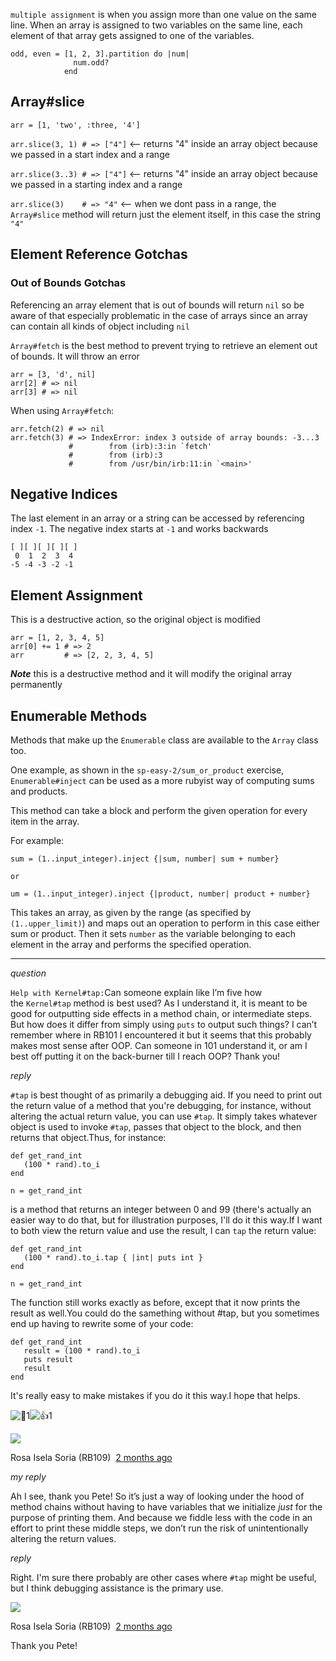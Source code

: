 `multiple assignment` is when you assign more than one value on the same line. When an array is assigned to two variables on the same line, each element of that array gets assigned to one of the variables. 
```
odd, even = [1, 2, 3].partition do |num|
              num.odd?
            end
```


## Array#slice 

`arr = [1, 'two', :three, '4']`

`arr.slice(3, 1) # => ["4"]` <-- returns "4" inside an array object because we passed in a start index and a range

`arr.slice(3..3) # => ["4"]` <-- returns "4" inside an array object because we passed in a starting index and a range

`arr.slice(3)    # => "4"` <-- when we dont pass in a range, the `Array#slice` method will return just the element itself, in this case the string `"4"`

## Element Reference Gotchas

### Out of Bounds Gotchas
Referencing an array element that is out of bounds will return `nil` so be aware of that
especially problematic in the case of arrays since an array can contain all kinds of object
including `nil`

`Array#fetch` is the best method to prevent trying to retrieve an element out of bounds. It will throw an error
```
arr = [3, 'd', nil]
arr[2] # => nil
arr[3] # => nil
```
When using `Array#fetch`:
```
arr.fetch(2) # => nil
arr.fetch(3) # => IndexError: index 3 outside of array bounds: -3...3
             #        from (irb):3:in `fetch'
             #        from (irb):3
             #        from /usr/bin/irb:11:in `<main>'
```

## Negative Indices
The last element in an array or a string can be accessed by referencing index `-1`. The negative index starts at `-1` and works backwards

```
[ ][ ][ ][ ][ ]
 0  1  2  3  4
-5 -4 -3 -2 -1
```

## Element Assignment
This is a destructive action, so the original object is modified
```
arr = [1, 2, 3, 4, 5]
arr[0] += 1 # => 2
arr         # => [2, 2, 3, 4, 5]
```
**_Note_** this is a destructive method and it will modify the original array permanently

## Enumerable Methods
Methods that make up the `Enumerable` class are available to the `Array` class too.

One example, as shown in the `sp-easy-2/sum_or_product` exercise, `Enumerable#inject` can be used as a more rubyist way of computing sums and products. 

This method can take a block and perform the given operation for every item in the array. 

For example:
```
sum = (1..input_integer).inject {|sum, number| sum + number}

or

um = (1..input_integer).inject {|product, number| product + number}
```

This takes an array, as given by the range (as specified by `(1..upper_limit)`) and maps out an operation to perform in this case either sum or product. Then it sets `number` as the variable belonging to each element in the array and performs the specified operation.

---

_question_

`Help with Kernel#tap:`Can someone explain like I’m five how the `Kernel#tap` method is best used? As I understand it, it is meant to be good for outputting side effects in a method chain, or intermediate steps. But how does it differ from simply using `puts` to output such things? I can’t remember where in RB101 I encountered it but it seems that this probably makes most sense after OOP. Can someone in 101 understand it, or am I best off putting it on the back-burner till I reach OOP? Thank you!

_reply_

`#tap` is best thought of as primarily a debugging aid. If you need to print out the return value of a method that you're debugging, for instance, without altering the actual return value, you can use `#tap`. It simply takes whatever object is used to invoke `#tap`, passes that object to the block, and then returns that object.Thus, for instance:
```
def get_rand_int
   (100 * rand).to_i
end

n = get_rand_int
```

is a method that returns an integer between 0 and 99 (there's actually an easier way to do that, but for illustration purposes, I'll do it this way.If I want to both view the return value and use the result, I can `tap` the return value:
```
def get_rand_int
   (100 * rand).to_i.tap { |int| puts int }
end

n = get_rand_int
```

The function still works exactly as before, except that it now prints the result as well.You could do the samething without #tap, but you sometimes end up having to rewrite some of your code:
```
def get_rand_int
   result = (100 * rand).to_i
   puts result
   result
end
```

It's really easy to make mistakes if you do it this way.I hope that helps.

![:dart:](https://a.slack-edge.com/production-standard-emoji-assets/14.0/apple-small/1f3af.png)1![:+1:](https://a.slack-edge.com/production-standard-emoji-assets/14.0/apple-small/1f44d.png)1

![](https://ca.slack-edge.com/T0YKP5Z9T-U01E49NK7QX-3eada8469c78-48)

Rosa Isela Soria (RB109)  [2 months ago](https://launchschool.slack.com/archives/C020RV5PWG4/p1665567553494519?thread_ts=1665562089.056899&cid=C020RV5PWG4) 

_my reply_

Ah I see, thank you Pete! So it’s just a way of looking under the hood of method chains without having to have variables that we initialize _just_ for the purpose of printing them. And because we fiddle less with the code in an effort to print these middle steps, we don’t run the risk of unintentionally altering the return values.

_reply_

Right. I'm sure there probably are other cases where `#tap` might be useful, but I think debugging assistance is the primary use.

![](https://ca.slack-edge.com/T0YKP5Z9T-U01E49NK7QX-3eada8469c78-48)

Rosa Isela Soria (RB109)  [2 months ago](https://launchschool.slack.com/archives/C020RV5PWG4/p1665584967308099?thread_ts=1665562089.056899&cid=C020RV5PWG4)  

Thank you Pete!